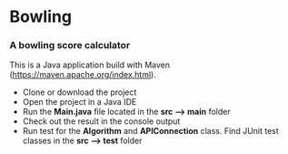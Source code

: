 # Bowling
### A bowling score calculator

This is a Java application build with Maven (https://maven.apache.org/index.html).

* Clone or download the project
* Open the project in a Java IDE
* Run the **Main.java** file located in the **src --> main** folder
* Check out the result in the console output
* Run test for the **Algorithm** and **APIConnection** class. Find JUnit test classes in the **src --> test** folder
